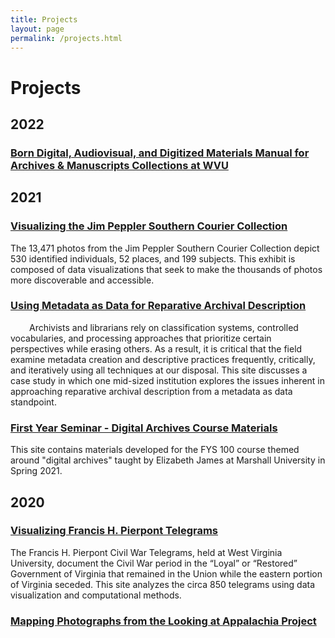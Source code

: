 ```yaml
---
title: Projects
layout: page
permalink: /projects.html
---
```


# Projects

## 2022

### [Born Digital, Audiovisual, and Digitized Materials Manual for Archives & Manuscripts Collections at WVU](https://elizajames.github.io/digital-preservation-documentation/)

## 2021

### [Visualizing the Jim Peppler Southern Courier Collection](https://elizajames.github.io/jim_peppler.html)

The 13,471 photos from the Jim Peppler Southern Courier Collection depict 530 identified individuals, 52 places, and 199 subjects. This exhibit is composed of data visualizations that seek to make the thousands of photos more discoverable and accessible.

### [Using Metadata as Data for Reparative Archival Description]()
<div style="float: left;padding-right: 30px;padding-bottom: 15px;"><a href=""><img src="" alt=""></a></div>
Archivists and librarians rely on classification systems, controlled vocabularies, and processing approaches that prioritize certain perspectives while erasing others. As a result, it is critical that the field examine metadata creation and descriptive practices frequently, critically, and iteratively using all techniques at our disposal. This site discusses a case study in which one mid-sized institution explores the issues inherent in approaching reparative archival description from a metadata as data standpoint.

### [First Year Seminar - Digital Archives Course Materials]() 

This site contains materials developed for the FYS 100 course themed around "digital archives" taught by Elizabeth James at Marshall University in Spring 2021.

## 2020

### [Visualizing Francis H. Pierpont Telegrams]()

The Francis H. Pierpont Civil War Telegrams, held at West Virginia University, document the Civil War period in the “Loyal” or “Restored” Government of Virginia that remained in the Union while the eastern portion of Virginia seceded. This site analyzes the circa 850 telegrams using data visualization and computational methods.

### [Mapping Photographs from the Looking at Appalachia Project](ttps://elizajames.github.io/looking_at_appalachia.html)
